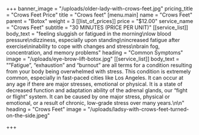 +++
banner_image = "/uploads/older-lady-with-crows-feet.jpg"
pricing_title = "Crows Feet Price"
title = "Crows feet"
[menu.main]
name = "Crows Feet"
parent = "Botox"
weight = 3
[[list_of_prices]]
price = "$12.00"
service_name = "Crows Feet"
subtitle = "30 MINUTES (PRICE PER UNIT)"
[[service_list]]
body_text = "feeling sluggish or fatigued in the morning\nlow blood pressure\ndizziness, especially upon standing\nincreased fatigue after exercise\ninability to cope with changes and stress\nbrain fog, concentration, and memory problems"
heading = "Common Symptoms"
image = "/uploads/eye-brow-lift-botox.jpg"
[[service_list]]
body_text = "”Fatigue”, “exhaustion” and “burnout” are all terms for a condition resulting from your body being overwhelmed with stress. This condition is extremely common, especially in fast-paced cities like Los Angeles. It can occur at any age if there are major stresses, emotional or physical. It is a state of decreased function and adaptation ability of the adrenal glands, our “fight or flight” system. It can be caused by one major stress, physical or emotional, or a result of chronic, low-grade stress over many years.\n\n"
heading = "Crows Feet"
image = "/uploads/ladsy-with-crows-feet-turned-on-the-side.jpeg"

+++
